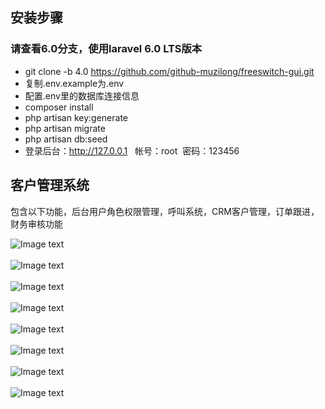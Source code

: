 
## 安装步骤
### 请查看6.0分支，使用laravel 6.0 LTS版本
- git clone -b 4.0  https://github.com/github-muzilong/freeswitch-gui.git
- 复制.env.example为.env
- 配置.env里的数据库连接信息
- composer install
- php artisan key:generate
- php artisan migrate
- php artisan db:seed
- 登录后台：http://127.0.0.1   帐号：root  密码：123456

## 客户管理系统
包含以下功能，后台用户角色权限管理，呼叫系统，CRM客户管理，订单跟进，财务审核功能


![Image text](https://gitee.com/phpgoer/freeswitch-gui-laravel/raw/4.0/public/template/1.png)
<br/>
<br/>
![Image text](https://gitee.com/phpgoer/freeswitch-gui-laravel/raw/4.0/public/template/2.png)
<br/>
<br/>
![Image text](https://gitee.com/phpgoer/freeswitch-gui-laravel/raw/4.0/public/template/3.png)
<br/>
<br/>
![Image text](https://gitee.com/phpgoer/freeswitch-gui-laravel/raw/4.0/public/template/4.png)
<br/>
<br/>
![Image text](https://gitee.com/phpgoer/freeswitch-gui-laravel/raw/4.0/public/template/5.png)
<br/>
<br/>
![Image text](https://gitee.com/phpgoer/freeswitch-gui-laravel/raw/4.0/public/template/6.png)
<br/>
<br/>
![Image text](https://gitee.com/phpgoer/freeswitch-gui-laravel/raw/4.0/public/template/7.png)
<br/>
<br/>
![Image text](https://gitee.com/phpgoer/freeswitch-gui-laravel/raw/4.0/public/template/8.png)

